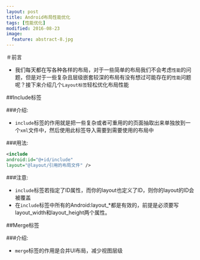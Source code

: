 ```yaml
---
layout: post
title: Android布局性能优化
tags: [性能优化]
modified: 2016-08-23
image:
  feature: abstract-8.jpg
---
```


＃前言

* 我们每天都在写各种各样的布局，对于一些简单的布局我们不会考虑`性能`的问题，但是对于一些复杂且层级嵌套较深的布局有没有想过可能存在的`性能`问题呢？接下来介绍几个`Layout标签`轻松优化布局性能

##Include标签

###介绍:

* `include`标签的作用就是把一些复杂或者可重用的的页面抽取出来单独放到一个`xml`文件中，然后使用此标签导入需要到需要使用的布局中

###用法:

```xml
<include
android:id="@+id/include"
layout="@layout/引用的布局文件" />

```

###注意:

* `include`标签若指定了ID属性，而你的layout也定义了ID，则你的layout的ID会被覆盖
* 在`include`标签中所有的Android:layout_*都是有效的，前提是必须要写layout_width和layout_height两个属性。

##Merge标签

###介绍:

* `merge`标签的作用是合并UI布局，减少视图层级


